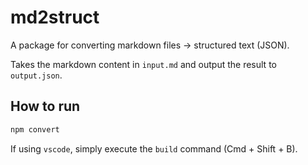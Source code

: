 # md2struct

A package for converting markdown files -> structured text (JSON).

Takes the markdown content in `input.md` and output the result to `output.json`.

## How to run

```sh
npm convert
```

If using `vscode`, simply execute the `build` command (Cmd + Shift + B).